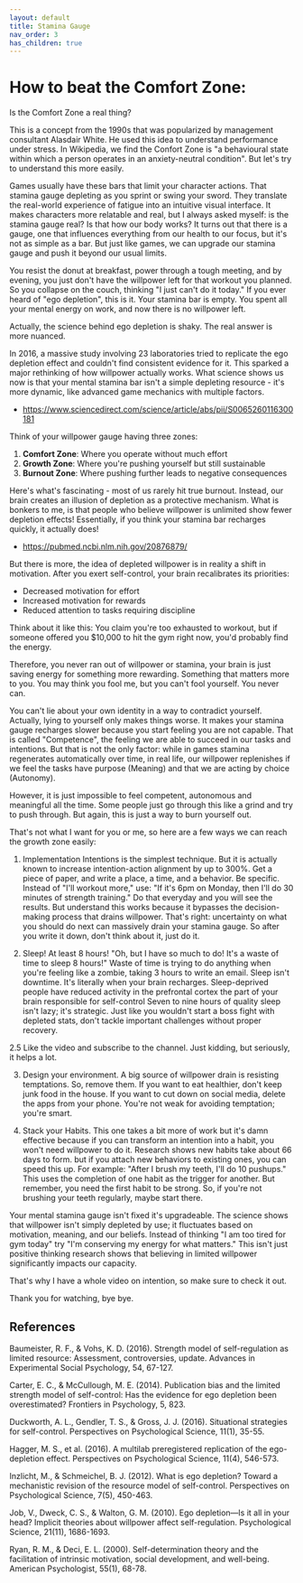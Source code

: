 ```yaml
---
layout: default
title: Stamina Gauge
nav_order: 3
has_children: true
---
```


# How to beat the Comfort Zone:

Is the Comfort Zone a real thing?

This is a concept from the 1990s that was popularized by management consultant Alasdair White.
He used this idea to understand performance under stress.
In Wikipedia, we find the Confort Zone is "a behavioural state within which a person operates in an anxiety-neutral condition".
But let's try to understand this more easily.

Games usually have these bars that limit your character actions. 
That stamina gauge depleting as you sprint or swing your sword.
They translate the real-world experience of fatigue into an intuitive visual interface. 
It makes characters more relatable and real, but I always asked myself: is the stamina gauge real?
Is that how our body works?
It turns out that there is a gauge, one that influences everything from our health to our focus, but it's not as simple as a bar.
But just like games, we can upgrade our stamina gauge and push it beyond our usual limits.

You resist the donut at breakfast, 
power through a tough meeting, 
and by evening, you just don't have the willpower left for that workout you planned. 
So you collapse on the couch, 
thinking "I just can't do it today."
If you ever heard of "ego depletion", this is it. 
Your stamina bar is empty.
You spent all your mental energy on work, and now there is no willpower left.

Actually, the science behind ego depletion is shaky.
The real answer is more nuanced.

In 2016, a massive study involving 23 laboratories tried to replicate the ego depletion effect and couldn't find consistent evidence for it. This sparked a major rethinking of how willpower actually works.
What science shows us now is that your mental stamina bar isn't a simple depleting resource - it's more dynamic, like advanced game mechanics with multiple factors.
- https://www.sciencedirect.com/science/article/abs/pii/S0065260116300181

Think of your willpower gauge having three zones:

1. **Comfort Zone**: Where you operate without much effort
2. **Growth Zone**: Where you're pushing yourself but still sustainable
3. **Burnout Zone**: Where pushing further leads to negative consequences

Here's what's fascinating - most of us rarely hit true burnout. 
Instead, our brain creates an illusion of depletion as a protective mechanism.
What is bonkers to me, is that people who believe willpower is unlimited show fewer depletion effects!
Essentially, if you think your stamina bar recharges quickly, it actually does!
- https://pubmed.ncbi.nlm.nih.gov/20876879/

But there is more, the idea of depleted willpower is in reality a shift in motivation.
After you exert self-control, your brain recalibrates its priorities:
- Decreased motivation for effort
- Increased motivation for rewards
- Reduced attention to tasks requiring discipline

Think about it like this: You claim you're too exhausted to workout, 
but if someone offered you $10,000 to hit the gym right now, you'd probably find the energy.

Therefore, you never ran out of willpower or stamina, 
your brain is just saving energy for something more rewarding. 
Something that matters more to you.
You may think you fool me, but you can't fool yourself. 
You never can.

You can't lie about your own identity in a way to contradict yourself.
Actually, lying to yourself only makes things worse.
It makes your stamina gauge recharges slower because you start feeling you are not capable.
That is called "Competence", the feeling we are able to succeed in our tasks and intentions.
But that is not the only factor: 
while in games stamina regenerates automatically over time,
in real life, our willpower replenishes if we feel the tasks have purpose (Meaning) and that we are acting by choice (Autonomy).

However, it is just impossible to feel competent, autonomous and meaningful all the time. 
Some people just go through this like a grind and try to push through.
But again, this is just a way to burn yourself out. 

That's not what I want for you or me, 
so here are a few ways we can reach the growth zone easily:

1. Implementation Intentions is the simplest technique. 
But it is actually known to increase intention-action alignment by up to 300%. 
Get a piece of paper, and write a place, a time, and a behavior. 
Be specific.
Instead of "I'll workout more," use: "If it's 6pm on Monday, then I'll do 30 minutes of strength training."
Do that everyday and you will see the results.
But understand this works because it bypasses the decision-making process that drains willpower.
That's right: uncertainty on what you should do next can massively drain your stamina gauge.
So after you write it down, don't think about it, just do it.

2. Sleep!
At least 8 hours!
"Oh, but I have so much to do! It's a waste of time to sleep 8 hours!"
Waste of time is trying to do anything when you're feeling like a zombie, taking 3 hours to write an email.
Sleep isn't downtime.
It's literally when your brain recharges.
Sleep-deprived people have reduced activity in the prefrontal cortex
the part of your brain responsible for self-control
Seven to nine hours of quality sleep isn't lazy; 
it's strategic. 
Just like you wouldn't start a boss fight with depleted stats, 
don't tackle important challenges without proper recovery.

2.5 Like the video and subscribe to the channel.
Just kidding, but seriously, it helps a lot.

3. Design your environment.
A big source of willpower drain is resisting temptations.
So, remove them.
If you want to eat healthier, don't keep junk food in the house.
If you want to cut down on social media, delete the apps from your phone.
You're not weak for avoiding temptation; you're smart.

4. Stack your Habits.
This one takes a bit more of work
but it's damn effective
because if you can transform an intention into a habit,
you won't need willpower to do it.
Research shows new habits take about 66 days to form.
but if you attach new behaviors to existing ones,
you can speed this up.
For example: "After I brush my teeth, I'll do 10 pushups."
This uses the completion of one habit as the trigger for another.
But remember, you need the first habit to be strong.
So, if you're not brushing your teeth regularly,
maybe start there.

Your mental stamina gauge isn't fixed
it's upgradeable. 
The science shows that willpower isn't simply depleted by use; 
it fluctuates based on motivation, meaning, and our beliefs.
Instead of thinking "I am too tired for gym today" try "I'm conserving my energy for what matters."
This isn't just positive thinking
research shows that believing in limited willpower significantly impacts our capacity.

That's why I have a whole video on intention,
so make sure to check it out.

Thank you for watching,
bye bye.

## References

Baumeister, R. F., & Vohs, K. D. (2016). Strength model of self-regulation as limited resource: Assessment, controversies, update. Advances in Experimental Social Psychology, 54, 67-127.

Carter, E. C., & McCullough, M. E. (2014). Publication bias and the limited strength model of 
self-control: Has the evidence for ego depletion been overestimated? Frontiers in Psychology, 5, 823.

Duckworth, A. L., Gendler, T. S., & Gross, J. J. (2016). Situational strategies for self-control. 
Perspectives on Psychological Science, 11(1), 35-55.

Hagger, M. S., et al. (2016). A multilab preregistered replication of the ego-depletion effect. 
Perspectives on Psychological Science, 11(4), 546-573.

Inzlicht, M., & Schmeichel, B. J. (2012). What is ego depletion? Toward a mechanistic revision of the resource model of self-control. Perspectives on Psychological Science, 7(5), 450-463.

Job, V., Dweck, C. S., & Walton, G. M. (2010). Ego depletion—Is it all in your head? Implicit theories about willpower affect self-regulation. Psychological Science, 21(11), 1686-1693.

Ryan, R. M., & Deci, E. L. (2000). Self-determination theory and the facilitation of intrinsic motivation, social development, and well-being. American Psychologist, 55(1), 68-78.